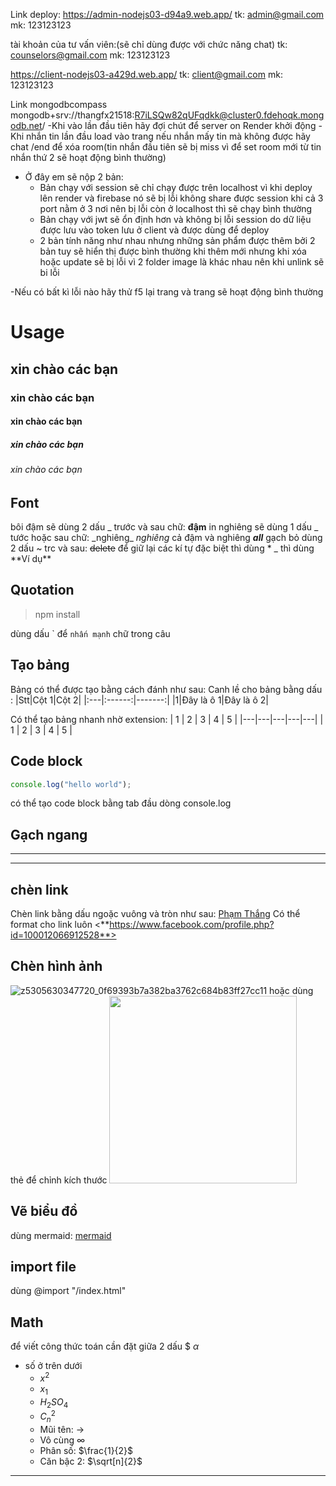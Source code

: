 Link deploy:
https://admin-nodejs03-d94a9.web.app/
tk: admin@gmail.com
mk: 123123123

tài khoản của tư vấn viên:(sẽ chỉ dùng được với chức năng chat)
tk: counselors@gmail.com
mk: 123123123

https://client-nodejs03-a429d.web.app/
tk: client@gmail.com
mk: 123123123

Link mongodbcompass
mongodb+srv://thangfx21518:R7iLSQw82qUFqdkk@cluster0.fdehoqk.mongodb.net/
-Khi vào lần đầu tiên hãy đợi chút để server on Render khởi động
-Khi nhắn tin lần đầu load vào trang nếu nhắn mấy tin mà không được hãy chat /end để xóa room(tin nhắn đầu tiên sẽ bị miss vì để set room mới từ tin nhắn thứ 2 sẽ hoạt động bình thường)
-	Ở đây em sẽ nộp 2 bản:
	-	Bản chạy với session sẽ chỉ chạy được trên localhost vì khi deploy lên render và firebase nó sẽ bị lỗi không share được session khi cả 3 port nằm ở 3 nơi nên bị lỗi còn ở localhost thì sẽ chạy bình thường
	-	Bản chạy với jwt sẽ ổn định hơn và không bị lỗi session do dữ liệu được lưu vào token lưu ở client và được dùng để deploy 
	-	2 bản tính năng như nhau nhưng những sản phẩm được thêm bởi 2 bản tuy sẽ hiển thị được bình thường khi thêm mới nhưng khi xóa hoặc update sẽ bị lỗi vì 2 folder image là khác nhau nên khi unlink sẽ bi lỗi

-Nếu có bất kì lỗi nào hãy thử f5 lại trang và trang sẽ hoạt động bình thường
# Usage

## xin chào các bạn

### xin chào các bạn

#### xin chào các bạn

##### xin chào các bạn

###### xin chào các bạn

## Font

bôi đậm sẽ dùng 2 dấu _ trước và sau chữ: **đậm**
in nghiêng sẽ dùng 1 dấu _ tước hoặc sau chữ: \_nghiêng\_ _nghiêng_
cả đậm và nghiêng **_all_**
gạch bỏ dùng 2 dấu ~ trc và sau: ~~delete~~
để giữ lại các kí tự đặc biệt thì dùng \* \_ thì dùng \*\*Ví dụ\*\*

## Quotation

> npm install

dùng dấu \` để `nhấn mạnh` chữ trong câu

## Tạo bảng

Bảng có thể được tạo bằng cách đánh như sau:
Canh lề cho bảng bằng dấu :
|Stt|Cột 1|Cột 2|
|:---|:------:|-------:|
|1|Đây là ô 1|Đây là ô 2|

Có thể tạo bảng nhanh nhờ extension:
| 1 | 2 | 3 | 4 | 5 |
|---|---|---|---|---|
| 1 | 2 | 3 | 4 | 5 |

## Code block

```javascript
console.log("hello world");
```

có thể tạo code block bằng tab đầu dòng
console.log

## Gạch ngang

---

---

## chèn link

Chèn link bằng dấu ngoặc vuông và tròn như sau:
[Phạm Thắng](https://www.facebook.com/profile.php?id=100012066912528)
Có thể format cho link luôn
<**https://www.facebook.com/profile.php?id=100012066912528**>

## Chèn hình ảnh

![z5305630347720_0f69393b7a382ba3762c684b83ff27cc11](https://i.imgur.com/eT7R2Ii.jpeg)
hoặc dùng thẻ để chỉnh kích thước
<img src="https://i.imgur.com/eT7R2Ii.jpeg" width="300">

## Vẽ biểu đồ

dùng mermaid: [mermaid](https://www.facebook.com/profile.php?id=100012066912528)

## import file

dùng @import "/index.html"

## Math

để viết công thức toán cần đặt giữa 2 dấu \$
$\alpha$

- số ở trên dưới
  - $x^2$
  - $x_1$
  - $H_2SO_4$
  - $C_n^2$
  - Mũi tên: $\to$
  - Vô cùng $\infty$
  - Phân số: $\frac{1}{2}$
  - Căn bậc 2: $\sqrt[n]{2}$

---
